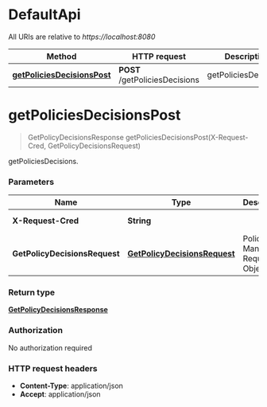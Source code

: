# DefaultApi

All URIs are relative to *https://localhost:8080*

Method | HTTP request | Description
------------- | ------------- | -------------
[**getPoliciesDecisionsPost**](DefaultApi.md#getPoliciesDecisionsPost) | **POST** /getPoliciesDecisions | getPoliciesDecisions.


<a name="getPoliciesDecisionsPost"></a>
# **getPoliciesDecisionsPost**
> GetPolicyDecisionsResponse getPoliciesDecisionsPost(X-Request-Cred, GetPolicyDecisionsRequest)

getPoliciesDecisions.

### Parameters

Name | Type | Description  | Notes
------------- | ------------- | ------------- | -------------
 **X-Request-Cred** | **String**|  | [default to null]
 **GetPolicyDecisionsRequest** | [**GetPolicyDecisionsRequest**](../Models/GetPolicyDecisionsRequest.md)| Policy Manager Request Object. |

### Return type

[**GetPolicyDecisionsResponse**](../Models/GetPolicyDecisionsResponse.md)

### Authorization

No authorization required

### HTTP request headers

- **Content-Type**: application/json
- **Accept**: application/json

